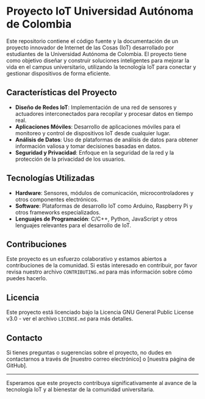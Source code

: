 # Proyecto IoT Universidad Autónoma de Colombia

Este repositorio contiene el código fuente y la documentación de un proyecto innovador de Internet de las Cosas (IoT) desarrollado por estudiantes de la Universidad Autónoma de Colombia. El proyecto tiene como objetivo diseñar y construir soluciones inteligentes para mejorar la vida en el campus universitario, utilizando la tecnología IoT para conectar y gestionar dispositivos de forma eficiente.

## Características del Proyecto

- **Diseño de Redes IoT**: Implementación de una red de sensores y actuadores interconectados para recopilar y procesar datos en tiempo real.
- **Aplicaciones Móviles**: Desarrollo de aplicaciones móviles para el monitoreo y control de dispositivos IoT desde cualquier lugar.
- **Análisis de Datos**: Uso de plataformas de análisis de datos para obtener información valiosa y tomar decisiones basadas en datos.
- **Seguridad y Privacidad**: Enfoque en la seguridad de la red y la protección de la privacidad de los usuarios.

## Tecnologías Utilizadas

- **Hardware**: Sensores, módulos de comunicación, microcontroladores y otros componentes electrónicos.
- **Software**: Plataformas de desarrollo IoT como Arduino, Raspberry Pi y otros frameworks especializados.
- **Lenguajes de Programación**: C/C++, Python, JavaScript y otros lenguajes relevantes para el desarrollo de IoT.

## Contribuciones

Este proyecto es un esfuerzo colaborativo y estamos abiertos a contribuciones de la comunidad. Si estás interesado en contribuir, por favor revisa nuestro archivo `CONTRIBUTING.md` para más información sobre cómo puedes hacerlo.

## Licencia

Este proyecto está licenciado bajo la Licencia GNU General Public License v3.0 - ver el archivo `LICENSE.md` para más detalles.

## Contacto

Si tienes preguntas o sugerencias sobre el proyecto, no dudes en contactarnos a través de [nuestro correo electrónico] o [nuestra página de GitHub].

---

Esperamos que este proyecto contribuya significativamente al avance de la tecnología IoT y al bienestar de la comunidad universitaria.
```
